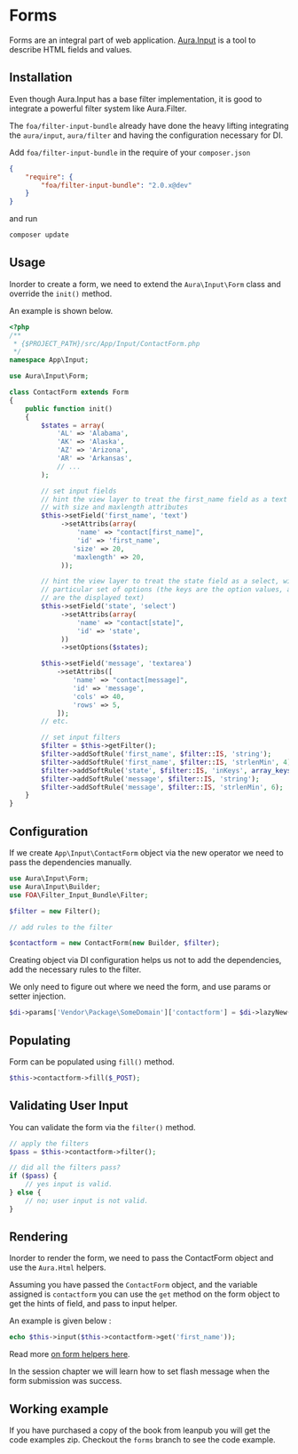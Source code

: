 # Forms

Forms are an integral part of web application.
[Aura.Input](https://github.com/auraphp/Aura.Input) is a tool to 
describe HTML fields and values. 

## Installation

Even though Aura.Input has a base filter implementation,
it is good to integrate a powerful filter system like Aura.Filter.

The `foa/filter-input-bundle` already have done the heavy lifting integrating
the `aura/input`, `aura/filter` and having the configuration necessary
for DI.

Add `foa/filter-input-bundle` in the require of your `composer.json`

```json
{
    "require": {
        "foa/filter-input-bundle": "2.0.x@dev"
    }
}
```

and run

```bash
composer update
```

## Usage

Inorder to create a form, we need to extend the `Aura\Input\Form` class
and override the `init()` method.

An example is shown below.

```php
<?php
/**
 * {$PROJECT_PATH}/src/App/Input/ContactForm.php
 */
namespace App\Input;

use Aura\Input\Form;

class ContactForm extends Form
{
    public function init()
    {
        $states = array(
            'AL' => 'Alabama',
            'AK' => 'Alaska',
            'AZ' => 'Arizona',
            'AR' => 'Arkansas',
            // ...
        );

        // set input fields
        // hint the view layer to treat the first_name field as a text input,
        // with size and maxlength attributes
        $this->setField('first_name', 'text')
             ->setAttribs(array(
                 'name' => "contact[first_name]",
                 'id' => 'first_name',
                'size' => 20,
                'maxlength' => 20,
             ));

        // hint the view layer to treat the state field as a select, with a
        // particular set of options (the keys are the option values, and the values
        // are the displayed text)
        $this->setField('state', 'select')
             ->setAttribs(array(
                 'name' => "contact[state]",
                 'id' => 'state',
             ))
             ->setOptions($states);

        $this->setField('message', 'textarea')
            ->setAttribs([
                'name' => "contact[message]",
                'id' => 'message',
                'cols' => 40,
                'rows' => 5,
            ]);
        // etc.

        // set input filters
        $filter = $this->getFilter();
        $filter->addSoftRule('first_name', $filter::IS, 'string');
        $filter->addSoftRule('first_name', $filter::IS, 'strlenMin', 4);
        $filter->addSoftRule('state', $filter::IS, 'inKeys', array_keys($states));
        $filter->addSoftRule('message', $filter::IS, 'string');
        $filter->addSoftRule('message', $filter::IS, 'strlenMin', 6);
    }
}
```

## Configuration

If we create `App\Input\ContactForm` object via the new operator
we need to pass the dependencies manually.

```php
use Aura\Input\Form;
use Aura\Input\Builder;
use FOA\Filter_Input_Bundle\Filter;

$filter = new Filter();

// add rules to the filter

$contactform = new ContactForm(new Builder, $filter);
```

Creating object via DI configuration helps us not to add the dependencies, 
add the necessary rules to the filter.

We only need to figure out where we need the form, and use params or 
setter injection.

```php
$di->params['Vendor\Package\SomeDomain']['contactform'] = $di->lazyNew('App\Input\ContactForm');
```

## Populating

Form can be populated using `fill()` method.

```php
$this->contactform->fill($_POST);
```

## Validating User Input

You can validate the form via the `filter()` method.

```php
// apply the filters
$pass = $this->contactform->filter();

// did all the filters pass?
if ($pass) {
    // yes input is valid.
} else {
    // no; user input is not valid.    
}
```

## Rendering

Inorder to render the form, we need to pass the ContactForm object and use the 
`Aura.Html` helpers.

Assuming you have passed the `ContactForm` object, and the variable assigned
is `contactform` you can use the `get` method on the form object to
get the hints of field, and pass to input helper.

An example is given below :

```php
echo $this->input($this->contactform->get('first_name'));
```

Read more [on form helpers here](https://github.com/auraphp/Aura.Html/blob/develop-2/README-FORMS.md).

In the session chapter we will learn how to set flash message when the
form submission was success.

## Working example

If you have purchased a copy of the book from leanpub you will get the
code examples zip. Checkout the `forms` branch to see
the code example.
